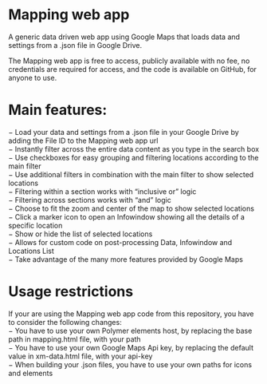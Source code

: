 # Mapping web app
A generic data driven web app using Google Maps that loads data and settings from a .json file in Google Drive.

The Mapping web app is free to access, publicly available with no fee, no credentials are required for access, and the code is available on GitHub, for anyone to use.

# Main features:
− Load your data and settings from a .json file in your Google Drive by adding the File ID to the Mapping web app url  
− Instantly filter across the entire data content as you type in the search box  
− Use checkboxes for easy grouping and filtering locations according to the main filter  
− Use additional filters in combination with the main filter to show selected locations  
− Filtering within a section works with “inclusive or” logic  
− Filtering across sections works with “and” logic  
− Choose to fit the zoom and center of the map to show selected locations  
− Click a marker icon to open an Infowindow showing all the details of a specific location  
− Show or hide the list of selected locations  
− Allows for custom code on post-processing Data, Infowindow and Locations List  
− Take advantage of the many more features provided by Google Maps  

# Usage restrictions
If your are using the Mapping web app code from this repository, you have to consider the following changes:  
− You have to use your own Polymer elements host, by replacing the base path in mapping.html file, with your path  
− You have to use your own Google Maps Api key, by replacing the default value in xm-data.html file, with your api-key  
− When building your .json files, you have to use your own paths for icons and elements  
